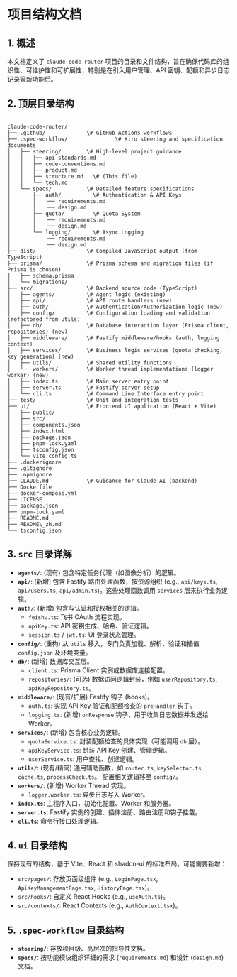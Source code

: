 # 项目结构文档

## 1. 概述

本文档定义了 `claude-code-router` 项目的目录和文件结构，旨在确保代码库的组织性、可维护性和可扩展性，特别是在引入用户管理、API 密钥、配额和异步日志记录等新功能后。

## 2. 顶层目录结构

```

claude-code-router/
├── .github/             \# GitHub Actions workflows
├── .spec-workflow/               \# Kiro steering and specification documents
│   ├── steering/        \# High-level project guidance
│   │   ├── api-standards.md
│   │   ├── code-conventions.md
│   │   ├── product.md
│   │   ├── structure.md   \# (This file)
│   │   └── tech.md
│   └── specs/           \# Detailed feature specifications
│       ├── auth/          \# Authentication & API Keys
│       │   ├── requirements.md
│       │   └── design.md
│       ├── quota/         \# Quota System
│       │   ├── requirements.md
│       │   └── design.md
│       └── logging/       \# Async Logging
│           ├── requirements.md
│           └── design.md
├── dist/                \# Compiled JavaScript output (from TypeScript)
├── prisma/              \# Prisma schema and migration files (if Prisma is chosen)
│   ├── schema.prisma
│   └── migrations/
├── src/                 \# Backend source code (TypeScript)
│   ├── agents/          \# Agent logic (existing)
│   ├── api/             \# API route handlers (new)
│   ├── auth/            \# Authentication/Authorization logic (new)
│   ├── config/          \# Configuration loading and validation (refactored from utils)
│   ├── db/              \# Database interaction layer (Prisma client, repositories) (new)
│   ├── middleware/      \# Fastify middleware/hooks (auth, logging context)
│   ├── services/        \# Business logic services (quota checking, key generation) (new)
│   ├── utils/           \# Shared utility functions
│   └── workers/         \# Worker thread implementations (logger worker) (new)
│   ├── index.ts         \# Main server entry point
│   ├── server.ts        \# Fastify server setup
│   └── cli.ts           \# Command Line Interface entry point
├── test/                \# Unit and integration tests
├── ui/                  \# Frontend UI application (React + Vite)
│   ├── public/
│   ├── src/
│   ├── components.json
│   ├── index.html
│   ├── package.json
│   ├── pnpm-lock.yaml
│   ├── tsconfig.json
│   └── vite.config.ts
├── .dockerignore
├── .gitignore
├── .npmignore
├── CLAUDE.md            \# Guidance for Claude AI (backend)
├── Dockerfile
├── docker-compose.yml
├── LICENSE
├── package.json
├── pnpm-lock.yaml
├── README.md
├── README\_zh.md
└── tsconfig.json

```

## 3. `src` 目录详解

* **`agents/`**: (现有) 包含特定任务代理（如图像分析）的逻辑。
* **`api/`**: (新增) 包含 Fastify 路由处理函数，按资源组织 (e.g., `api/keys.ts`, `api/users.ts`, `api/admin.ts`)。这些处理函数调用 `services` 层来执行业务逻辑。
* **`auth/`**: (新增) 包含与认证和授权相关的逻辑。
  * `feishu.ts`: 飞书 OAuth 流程实现。
  * `apiKey.ts`: API 密钥生成、哈希、验证逻辑。
  * `session.ts` / `jwt.ts`: UI 登录状态管理。
* **`config/`**: (重构) 从 `utils` 移入，专门负责加载、解析、验证和插值 `config.json` 及环境变量。
* **`db/`**: (新增) 数据库交互层。
  * `client.ts`: Prisma Client 实例或数据库连接配置。
  * `repositories/`: (可选) 数据访问逻辑封装，例如 `userRepository.ts`, `apiKeyRepository.ts`。
* **`middleware/`**: (现有/扩展) Fastify 钩子 (hooks)。
  * `auth.ts`: 实现 API Key 验证和配额检查的 `preHandler` 钩子。
  * `logging.ts`: (新增) `onResponse` 钩子，用于收集日志数据并发送给 Worker。
* **`services/`**: (新增) 包含核心业务逻辑。
  * `quotaService.ts`: 封装配额检查的具体实现（可能调用 `db` 层）。
  * `apiKeyService.ts`: 封装 API Key 创建、管理逻辑。
  * `userService.ts`: 用户查找、创建逻辑。
* **`utils/`**: (现有/精简) 通用辅助函数，如 `router.ts`, `keySelector.ts`, `cache.ts`, `processCheck.ts`。 配置相关逻辑移至 `config/`。
* **`workers/`**: (新增) Worker Thread 实现。
  * `logger.worker.ts`: 异步日志写入 Worker。
* **`index.ts`**: 主程序入口，初始化配置、Worker 和服务器。
* **`server.ts`**: Fastify 实例的创建、插件注册、路由注册和钩子挂载。
* **`cli.ts`**: 命令行接口处理逻辑。

## 4. `ui` 目录结构

保持现有的结构，基于 Vite、React 和 shadcn-ui 的标准布局。可能需要新增：

* `src/pages/`: 存放页面级组件 (e.g., `LoginPage.tsx`, `ApiKeyManagementPage.tsx`, `HistoryPage.tsx`)。
* `src/hooks/`: 自定义 React Hooks (e.g., `useAuth.ts`)。
* `src/contexts/`: React Contexts (e.g., `AuthContext.tsx`)。

## 5. `.spec-workflow` 目录结构

* **`steering/`**: 存放项目级、高层次的指导性文档。
* **`specs/`**: 按功能模块组织详细的需求 (`requirements.md`) 和设计 (`design.md`) 文档。
